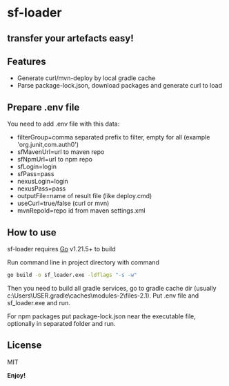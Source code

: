 # sf-loader
## transfer your artefacts easy!

## Features

- Generate curl/mvn-deploy by local gradle cache
- Parse package-lock.json, download packages and generate curl to load

## Prepare .env file

You need to add .env file with this data:

- filterGroup=comma separated prefix to filter, empty for all (example 'org.junit,com.auth0')
- sfMavenUrl=url to maven repo
- sfNpmUrl=url to npm repo
- sfLogin=login
- sfPass=pass
- nexusLogin=login
- nexusPass=pass
- outputFile=name of result file (like deploy.cmd)
- useCurl=true/false (curl or mvn)
- mvnRepoId=repo id from maven settings.xml

## How to use

sf-loader requires [Go](https://go.dev/dl/) v1.21.5+ to build

Run command line in project directory with command

```sh
go build -o sf_loader.exe -ldflags "-s -w"
```

Then you need to build all gradle services, go to gradle cache dir (usually c:\Users\USER\.gradle\caches\modules-2\files-2.1\).
Put .env file and sf_loader.exe and run.

For npm packages put package-lock.json near the executable file, optionally in separated folder and run.

## License

MIT

**Enjoy!**